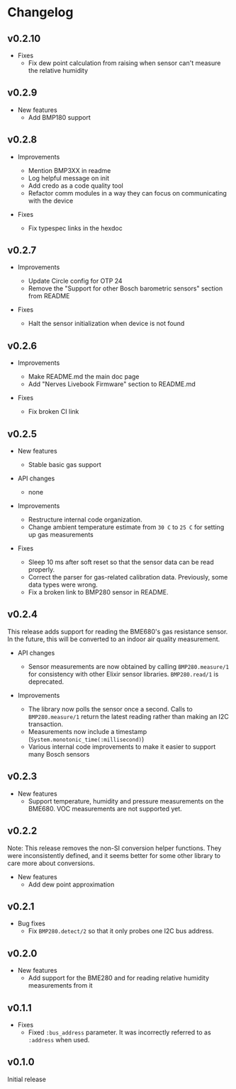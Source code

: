 # Changelog

## v0.2.10

* Fixes
  * Fix dew point calculation from raising when sensor can't measure the
    relative humidity

## v0.2.9

* New features
  * Add BMP180 support

## v0.2.8

* Improvements
  * Mention BMP3XX in readme
  * Log helpful message on init
  * Add credo as a code quality tool
  * Refactor comm modules in a way they can focus on communicating with the device

* Fixes
  * Fix typespec links in the hexdoc

## v0.2.7

* Improvements
  * Update Circle config for OTP 24
  * Remove the "Support for other Bosch barometric sensors" section from README

* Fixes
  * Halt the sensor initialization when device is not found

## v0.2.6

* Improvements
  * Make README.md the main doc page
  * Add "Nerves Livebook Firmware" section to README.md

* Fixes
  * Fix broken CI link

## v0.2.5

* New features
  * Stable basic gas support

* API changes
  * none

* Improvements
  * Restructure internal code organization.
  * Change ambient temperature estimate from `30 C` to `25 C` for setting up gas measurements

* Fixes
  * Sleep 10 ms after soft reset so that the sensor data can be read properly.
  * Correct the parser for gas-related calibration data. Previously, some data types were wrong.
  * Fix a broken link to BMP280 sensor in README.

## v0.2.4

This release adds support for reading the BME680's gas resistance sensor. In the
future, this will be converted to an indoor air quality measurement.

* API changes
  * Sensor measurements are now obtained by calling `BMP280.measure/1` for
    consistency with other Elixir sensor libraries. `BMP280.read/1` is
    deprecated.

* Improvements
  * The library now polls the sensor once a second. Calls to `BMP280.measure/1`
    return the latest reading rather than making an I2C transaction.
  * Measurements now include a timestamp (`System.monotonic_time(:millisecond)`)
  * Various internal code improvements to make it easier to support many Bosch
    sensors

## v0.2.3

* New features
  * Support temperature, humidity and pressure measurements on the BME680. VOC
    measurements are not supported yet.

## v0.2.2

Note: This release removes the non-SI conversion helper functions. They were
inconsistently defined, and it seems better for some other library to care more
about conversions.

* New features
  * Add dew point approximation

## v0.2.1

* Bug fixes
  * Fix `BMP280.detect/2` so that it only probes one I2C bus address.

## v0.2.0

* New features
  * Add support for the BME280 and for reading relative humidity measurements
    from it

## v0.1.1

* Fixes
  * Fixed `:bus_address` parameter. It was incorrectly referred to as `:address`
    when used.

## v0.1.0

Initial release
